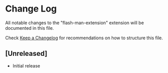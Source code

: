 # Change Log

All notable changes to the "flash-man-extension" extension will be documented in this file.

Check [Keep a Changelog](http://keepachangelog.com/) for recommendations on how to structure this file.

## [Unreleased]

- Initial release